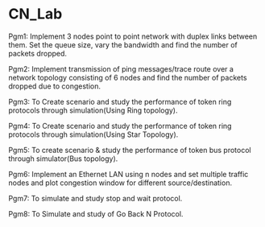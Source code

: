# CN_Lab
Pgm1: Implement 3 nodes point to point network with duplex links between them. Set the queue size, vary the bandwidth and find the number of packets dropped.

Pgm2: Implement transmission of ping messages/trace route over a network topology consisting of 6 nodes and find the number of packets dropped due to congestion.

Pgm3: To Create scenario and study the performance of token ring protocols through simulation(Using Ring topology).

Pgm4: To Create scenario and study the performance of token ring protocols through simulation(Using Star Topology).

Pgm5: To create scenario & study the performance of token bus protocol through simulator(Bus topology).

Pgm6: Implement an Ethernet LAN using n nodes and set multiple traffic nodes and plot congestion window for different source/destination.

Pgm7: To simulate and study stop and wait protocol.

Pgm8: To Simulate and study of Go Back N Protocol.
